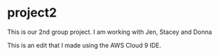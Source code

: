 # project2
This is our 2nd group 
project.  I am working with Jen, Stacey and Donna


This is an edit that I made using the AWS Cloud 9 IDE.







